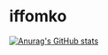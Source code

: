 # iffomko
 
[![Anurag's GitHub stats](https://github-readme-stats.vercel.app/api?username=iffomko)](https://github.com/anuraghazra/github-readme-stats)
